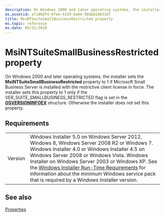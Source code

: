 ```yaml
---
description: On Windows 2000 and later operating systems, the installer sets the MsiNTSuiteSmallBusinessRestricted property to 1 if Microsoft Small Business Server is installed with the restrictive client license in force.
ms.assetid: a7100df4-6fe4-4159-ba94-9b5bd1803107
title: MsiNTSuiteSmallBusinessRestricted property
ms.topic: reference
ms.date: 05/31/2018
---
```


# MsiNTSuiteSmallBusinessRestricted property

On Windows 2000 and later operating systems, the installer sets the **MsiNTSuiteSmallBusinessRestricted** property to 1 if Microsoft Small Business Server is installed with the restrictive client license in force. The installer sets this property to 1 only if the VER\_SUITE\_SMALLBUSINESS\_RESTRICTED flag is set in the [**OSVERSIONINFOEX**](/windows/win32/api/winnt/ns-winnt-osversioninfoexa) structure. Otherwise the installer does not set this property.

## Requirements



|                    |                                                                                                                                                                                                                                                                                                                                                                                                                                                  |
|--------------------|--------------------------------------------------------------------------------------------------------------------------------------------------------------------------------------------------------------------------------------------------------------------------------------------------------------------------------------------------------------------------------------------------------------------------------------------------|
| Version<br/> | Windows Installer 5.0 on Windows Server 2012, Windows 8, Windows Server 2008 R2 or Windows 7. Windows Installer 4.0 or Windows Installer 4.5 on Windows Server 2008 or Windows Vista. Windows Installer on Windows Server 2003 or Windows XP. See the [Windows Installer Run-Time Requirements](windows-installer-portal.md) for information about the minimum Windows service pack that is required by a Windows Installer version.<br/> |



## See also

<dl> <dt>

[Properties](properties.md)
</dt> </dl>

 

 
